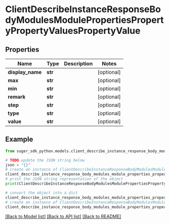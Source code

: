 # ClientDescribeInstanceResponseBodyModulesModulePropertiesPropertyPropertyValuesPropertyValue


## Properties

Name | Type | Description | Notes
------------ | ------------- | ------------- | -------------
**display_name** | **str** |  | [optional] 
**max** | **str** |  | [optional] 
**min** | **str** |  | [optional] 
**remark** | **str** |  | [optional] 
**step** | **str** |  | [optional] 
**type** | **str** |  | [optional] 
**value** | **str** |  | [optional] 

## Example

```python
from suger_sdk_python.models.client_describe_instance_response_body_modules_module_properties_property_property_values_property_value import ClientDescribeInstanceResponseBodyModulesModulePropertiesPropertyPropertyValuesPropertyValue

# TODO update the JSON string below
json = "{}"
# create an instance of ClientDescribeInstanceResponseBodyModulesModulePropertiesPropertyPropertyValuesPropertyValue from a JSON string
client_describe_instance_response_body_modules_module_properties_property_property_values_property_value_instance = ClientDescribeInstanceResponseBodyModulesModulePropertiesPropertyPropertyValuesPropertyValue.from_json(json)
# print the JSON string representation of the object
print(ClientDescribeInstanceResponseBodyModulesModulePropertiesPropertyPropertyValuesPropertyValue.to_json())

# convert the object into a dict
client_describe_instance_response_body_modules_module_properties_property_property_values_property_value_dict = client_describe_instance_response_body_modules_module_properties_property_property_values_property_value_instance.to_dict()
# create an instance of ClientDescribeInstanceResponseBodyModulesModulePropertiesPropertyPropertyValuesPropertyValue from a dict
client_describe_instance_response_body_modules_module_properties_property_property_values_property_value_from_dict = ClientDescribeInstanceResponseBodyModulesModulePropertiesPropertyPropertyValuesPropertyValue.from_dict(client_describe_instance_response_body_modules_module_properties_property_property_values_property_value_dict)
```
[[Back to Model list]](../README.md#documentation-for-models) [[Back to API list]](../README.md#documentation-for-api-endpoints) [[Back to README]](../README.md)


